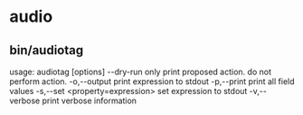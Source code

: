 # audio

## bin/audiotag

usage: audiotag [options] <target>
    --dry-run                     only print proposed action. do not perform action.
 -o,--output <expression>         print expression to stdout
 -p,--print                       print all field values
 -s,--set <property=expression>   set expression to stdout
 -v,--verbose                     print verbose information                  
  
